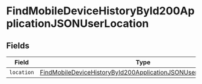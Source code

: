 # FindMobileDeviceHistoryById200ApplicationJSONUserLocation


## Fields

| Field                                                                                                                                                             | Type                                                                                                                                                              | Required                                                                                                                                                          | Description                                                                                                                                                       |
| ----------------------------------------------------------------------------------------------------------------------------------------------------------------- | ----------------------------------------------------------------------------------------------------------------------------------------------------------------- | ----------------------------------------------------------------------------------------------------------------------------------------------------------------- | ----------------------------------------------------------------------------------------------------------------------------------------------------------------- |
| `location`                                                                                                                                                        | [FindMobileDeviceHistoryById200ApplicationJSONUserLocationLocation](../../models/operations/findmobiledevicehistorybyid200applicationjsonuserlocationlocation.md) | :heavy_minus_sign:                                                                                                                                                | N/A                                                                                                                                                               |